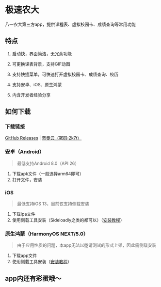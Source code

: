 # 极速农大
八一农大第三方app，提供课程表、虚拟校园卡、成绩查询等常用功能

## 特点
1. 启动快，界面简洁，无冗余功能

2. 可更换课表背景，支持GIF动图

3. 支持快捷菜单，可快速打开虚拟校园卡、成绩查询、校历

4. 支持安卓、iOS、原生鸿蒙

5. 内含开发者经验分享

## 如何下载
### 下载链接
[GitHub Releases](https://github.com/Longhorn3683/byau_lite/releases/latest) | [蓝奏云（密码:2k7t）](https://longhorn3683.lanzoue.com/b0xw8cgah)

### 安卓（Android）
>最低支持Android 8.0（API 26）

1. 下载apk文件（一般选择arm64即可）
2. 打开文件，安装

### iOS
>最低支持iOS 13，目前仅支持侧载安装

1. 下载ipa文件
2. 使用侧载工具安装（Sideloadly之类的都可以）（[安装教程](https://longhorn3683.github.io/2025/03/14/iOS%E5%AE%89%E8%A3%85%E6%9C%AA%E7%AD%BE%E5%90%8Dipa%E5%BA%94%E7%94%A8/)）

### 原生鸿蒙（HarmonyOS NEXT/5.0）
>由于应用性质的问题，本app无法以邀请测试的形式上架，因此需侧载安装

1. 下载app文件
2. 使用侧载工具安装（[安装教程](https://xiaoyi.vc/harmonyos-next-auto-installer.html)）

## app内还有彩蛋哦～